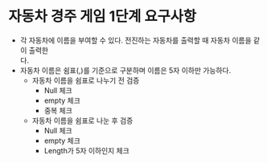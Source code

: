 # 자동차 경주 게임 1단계 요구사항

- 각 자동차에 이름을 부여할 수 있다. 전진하는 자동차를 출력할 때 자동차 이름을 같이 출력한  
  다.
- 자동차 이름은 쉼표(,)를 기준으로 구분하며 이름은 5자 이하만 가능하다.
    + 자동차 이름을 쉼표로 나누기 전 검증
        + Null 체크
        + empty 체크
        + 중복 체크
    + 자동차 이름을 쉼표로 나눈 후 검증
        + Null 체크
        + empty 체크
        + Length가 5자 이하인지 체크